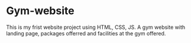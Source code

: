# Gym-website
This is my frist website project using HTML, CSS, JS. 
A gym website with landing page, packages offerred and facilities at the gym offered.

